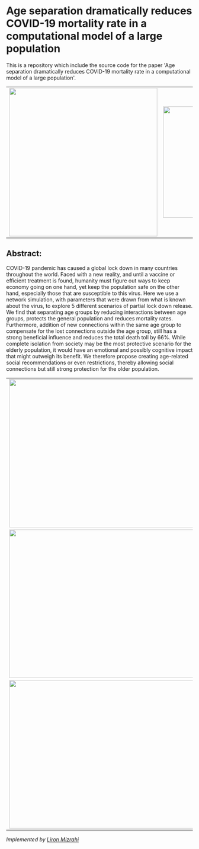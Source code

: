 # Age separation dramatically reduces COVID-19 mortality rate in a computational model of a large population

This is a repository which include the source code for the paper <a hfer='https://royalsocietypublishing.org/doi/10.1098/rsob.200213'>'Age separation dramatically reduces COVID-19 mortality rate in a computational model of a large population'</a>. 




<table style="width:100%">
  <tr>
    <td>
      <img src="https://github.com/Precision-Disease-Modeling-Lab/covid19_computational_model/blob/master/figures/Isarel/Connections between 30 subjects.png" width="400" height="400">
    </td>
    <td>
      <img src="https://github.com/Precision-Disease-Modeling-Lab/covid19_computational_model/blob/master/figures/Israel/Dist. by age group - State 0.png" width="300" height="300">
    </td>
  </tr>
</table>


## Abstract: 
COVID-19 pandemic has caused a global lock down in many countries throughout the world. Faced
with a new reality, and until a vaccine or efficient treatment is found, humanity must figure out
ways to keep economy going on one hand, yet keep the population safe on the other hand,
especially those that are susceptible to this virus. Here we use a network simulation, with
parameters that were drawn from what is known about the virus, to explore 5 different scenarios
of partial lock down release. We find that separating age groups by reducing interactions between
age groups, protects the general population and reduces mortality rates. Furthermore, addition
of new connections within the same age group to compensate for the lost connections outside
the age group, still has a strong beneficial influence and reduces the total death toll by 66%. While
complete isolation from society may be the most protective scenario for the elderly population,
it would have an emotional and possibly cognitive impact that might outweigh its benefit. We
therefore propose creating age-related social recommendations or even restrictions, thereby
allowing social connections but still strong protection for the older population.


<table style="width:100%">
  <tr>
  <td>
    <img src="https://github.com/Precision-Disease-Modeling-Lab/covid19_computational_model/blob/master/figures/Israel/Infections_span.png" width="1000" height="400">
  </td>
  </tr>
  <tr>
  <td>
    <img src="https://github.com/Precision-Disease-Modeling-Lab/covid19_computational_model/blob/master/figures/Israel/Total_Deceased_span.png" width="1000" height="400">
  </td>
  </tr>
  <tr>
  <td>
    <img src="https://github.com/Precision-Disease-Modeling-Lab/covid19_computational_model/blob/master/figures/Israel/Total Death - split by age.png" width="1000" height="400">
  </td>
  </tr>
</table>


<i> Implemented by <a href = 'https://github.com/liron-mizrahi'> Liron Mizrahi</a> </i>
